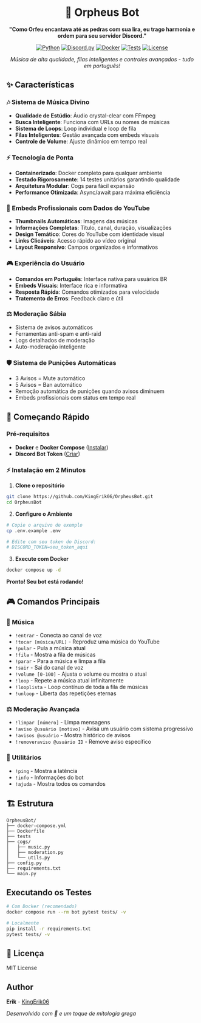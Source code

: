 <div align="center">

# 🎵 Orpheus Bot

**"Como Orfeu encantava até as pedras com sua lira, eu trago harmonia e ordem para seu servidor Discord."**

[![Python](https://img.shields.io/badge/Python-3.11+-green.svg)](https://python.org)
[![Discord.py](https://img.shields.io/badge/discord.py-2.3+-blue.svg)](https://discordpy.readthedocs.io)
[![Docker](https://img.shields.io/badge/Docker-Ready-cyan.svg)](https://docker.com)
[![Tests](https://img.shields.io/badge/Tests-14%20passed-purple.svg)](https://github.com/KingErik06/OrpheusBot)
[![License](https://img.shields.io/badge/License-MIT-yellow.svg)](LICENSE)

*Música de alta qualidade, filas inteligentes e controles avançados - tudo em português!*

</div>

## ✨ Características

### 🎶 Sistema de Música Divino
- **Qualidade de Estúdio**: Áudio crystal-clear com FFmpeg
- **Busca Inteligente**: Funciona com URLs ou nomes de músicas
- **Sistema de Loops**: Loop individual e loop de fila
- **Filas Inteligentes**: Gestão avançada com embeds visuais 
- **Controle de Volume**: Ajuste dinâmico em tempo real

### ⚡ Tecnologia de Ponta
- **Containerizado**: Docker completo para qualquer ambiente
- **Testado Rigorosamente**: 14 testes unitários garantindo qualidade
- **Arquitetura Modular**: Cogs para fácil expansão
- **Performance Otimizada**: Async/await para máxima eficiência

### 🎨 Embeds Profissionais com Dados do YouTube
- **Thumbnails Automáticas**: Imagens das músicas
- **Informações Completas**: Título, canal, duração, visualizações  
- **Design Temático**: Cores do YouTube com identidade visual
- **Links Clicáveis**: Acesso rápido ao vídeo original
- **Layout Responsivo**: Campos organizados e informativos

### 🎮 Experiência do Usuário
- **Comandos em Português**: Interface nativa para usuários BR
- **Embeds Visuais**: Interface rica e informativa
- **Resposta Rápida**: Comandos otimizados para velocidade
- **Tratemento de Erros**: Feedback claro e útil

### ⚖️ Moderação Sábia
- Sistema de avisos automáticos
- Ferramentas anti-spam e anti-raid
- Logs detalhados de moderação
- Auto-moderação inteligente

### 🛡️ Sistema de Punições Automáticas
- 3 Avisos = Mute automático
- 5 Avisos = Ban automático
- Remoção automática de punições quando avisos diminuem
- Embeds profissionais com status em tempo real

## 🚀 Começando Rápido

### Pré-requisitos
- **Docker** e **Docker Compose** ([Instalar](https://docs.docker.com/get-docker/))
- **Discord Bot Token** ([Criar](https://discord.com/developers/applications))

### ⚡ Instalação em 2 Minutos
1. **Clone o repositório**
```bash
git clone https://github.com/KingErik06/OrpheusBot.git
cd OrpheusBot
```

2. **Configure o Ambiente**
```bash
# Copie o arquivo de exemplo
cp .env.example .env

# Edite com seu token do Discord:
# DISCORD_TOKEN=seu_token_aqui
```

3. **Execute com Docker**
```bash
docker compose up -d
```

**Pronto! Seu bot está rodando!**

## 🎮 Comandos Principais

### 🎵 Música
- `!entrar` - Conecta ao canal de voz
- `!tocar [música/URL]` - Reproduz uma música do YouTube
- `!pular` - Pula a música atual
- `!fila` - Mostra a fila de músicas
- `!parar` - Para a música e limpa a fila
- `!sair` - Sai do canal de voz
- `!volume [0-100]` - Ajusta o volume ou mostra o atual
- `!loop` - Repete a música atual infinitamente
- `!looplista` - Loop contínuo de toda a fila de músicas
- `!unloop` - Liberta das repetições eternas

### ⚖️ Moderação Avançada
- `!limpar [número]` - Limpa mensagens
- `!aviso @usuário [motivo]` - Avisa um usuário com sistema progressivo
- `!avisos @usuário` - Mostra histórico de avisos
- `!removeraviso @usuário ID` - Remove aviso específico

### 🔧 Utilitários
- `!ping` - Mostra a latência
- `!info` - Informações do bot
- `!ajuda` - Mostra todos os comandos

## 🏗️ Estrutura
```
OrpheusBot/
├── docker-compose.yml
├── Dockerfile
├── tests
├── cogs/
│   ├── music.py
│   ├── moderation.py
│   └── utils.py
├── config.py
├── requirements.txt
└── main.py
```

## Executando os Testes
```bash
# Com Docker (recomendado)
docker compose run --rm bot pytest tests/ -v

# Localmente 
pip install -r requirements.txt
pytest tests/ -v
```

## 📄 Licença

MIT License

## Author 

**Erik** - [KingErik06](https://github.com/KingErik06)

*Desenvolvido com 💙 e um toque de mitologia grega*